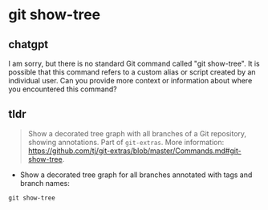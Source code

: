 # git show-tree 
## chatgpt 
I am sorry, but there is no standard Git command called "git show-tree". It is possible that this command refers to a custom alias or script created by an individual user. Can you provide more context or information about where you encountered this command? 

## tldr 
 
> Show a decorated tree graph with all branches of a Git repository, showing annotations.
> Part of `git-extras`.
> More information: <https://github.com/tj/git-extras/blob/master/Commands.md#git-show-tree>.

- Show a decorated tree graph for all branches annotated with tags and branch names:

`git show-tree`
